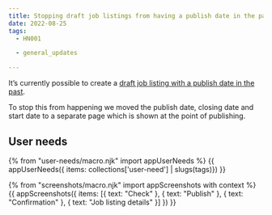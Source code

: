 ```yaml
---
title: Stopping draft job listings from having a publish date in the past
date: 2022-08-25
tags:
  - HN001

  - general_updates

---
```


It’s currently possible to create a [draft job listing with a publish date in the past](/handling-draft-job-listings-with-a-publish-date-in-the-past).

To stop this from happening we moved the publish date, closing date and start date to a separate page which is shown at the point of publishing.

## User needs

{% from "user-needs/macro.njk" import appUserNeeds %}
{{ appUserNeeds({ items: collections['user-need'] | slugs(tags)}) }}

{% from "screenshots/macro.njk" import appScreenshots with context %}
{{ appScreenshots({
  items: [{
    text: "Check"
  }, {
    text: "Publish"
  }, {
    text: "Confirmation"
  }, {
    text: "Job listing details"
  }]
}) }}
